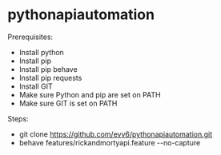# pythonapiautomation

Prerequisites:

  - Install python
  - Install pip
  - Install pip behave
  - Install pip requests
  - Install GIT
  - Make sure Python and pip are set on PATH
  - Make sure GIT is set on PATH

Steps:

  - git clone https://github.com/evv6/pythonapiautomation.git
  - behave features/rickandmortyapi.feature --no-capture
